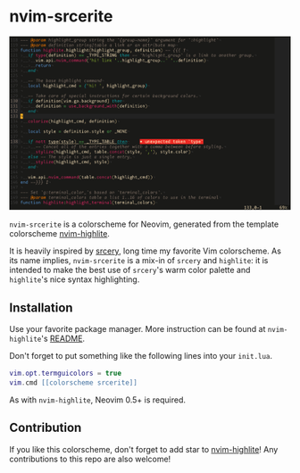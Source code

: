# nvim-srcerite

![screenshot](./screenshot.png)

`nvim-srcerite` is a colorscheme for Neovim, generated from the template colorscheme
[nvim-highlite][1].

It is heavily inspired by [srcery][2], long time my favorite Vim colorscheme.
As its name implies, `nvim-srcerite` is a mix-in of `srcery` and `highlite`: it is intended to
make the best use of `srcery`'s warm color palette and `highlite`'s nice syntax highlighting.

## Installation

Use your favorite package manager.
More instruction can be found at `nvim-highlite`'s [README][3].

Don't forget to put something like the following lines into your `init.lua`.

```lua
vim.opt.termguicolors = true
vim.cmd [[colorscheme srcerite]]
```

As with `nvim-highlite`, Neovim 0.5+ is required.

## Contribution

If you like this colorscheme, don't forget to add star to [nvim-highlite][1]!
Any contributions to this repo are also welcome!


[1]: https://github.com/Iron-E/nvim-highlite
[2]: https://github.com/srcery-colors/srcery-vim
[3]: https://github.com/Iron-E/nvim-highlite/blob/master/README.md#just-the-defaults
